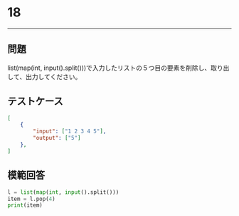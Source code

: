 # 18

---
## 問題

list(map(int, input().split()))で入力したリストの５つ目の要素を削除し、取り出して、出力してください。

## テストケース

```json
[
	{
		"input": ["1 2 3 4 5"],
		"output": ["5"]
  	},
]
```

## 模範回答
```python
l = list(map(int, input().split()))
item = l.pop(4)
print(item)
```
